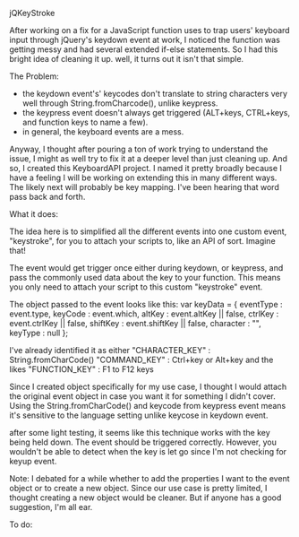 jQKeyStroke

After working on a fix for a JavaScript function uses to trap users' keyboard input through jQuery's keydown event at work, I noticed the function was getting messy and had several extended if-else statements. So I had this bright idea of cleaning it up. well, it turns out it isn't that simple. 

The Problem:
- the keydown event's' keycodes don't translate to string characters very well through String.fromCharcode(), unlike keypress. 
- the keypress event doesn't always get triggered (ALT+keys, CTRL+keys, and function keys to name a few). 
- in general, the keyboard events are a mess.

Anyway, I thought after pouring a ton of work trying to understand the issue, I might as well try to fix it at a deeper level than just cleaning up. And so, I created this KeyboardAPI project. I named it pretty broadly because I have a feeling I will be working on extending this in many different ways. The likely next will probably be key mapping. I've been hearing that word pass back and forth.


What it does:

The idea here is to simplified all the different events into one custom event, "keystroke",  for you to attach your scripts to, like an API of sort. Imagine that! 

The event would get trigger once either during keydown, or keypress, and pass the commonly used data about the key to your function. This means you only need to attach your script to this custom "keystroke" event.

The object passed to the event looks like this:
	var keyData = {
		eventType	: event.type,
		keyCode		: event.which,
		altKey		: event.altKey || false,
		ctrlKey		: event.ctrlKey || false,
		shiftKey	: event.shiftKey || false,
		character	: "",
		keyType		: null
	};

I've already identified it as either 
	"CHARACTER_KEY" : String.fromCharCode()
	"COMMAND_KEY" 	: Ctrl+key or Alt+key and the likes
	"FUNCTION_KEY" 	: F1 to F12 keys

Since I created object specifically for my use case, I thought I would attach the original event object in case you want it for something I didn't cover. Using the String.fromCharCode() and keycode from keypress event means it's sensitive to the language setting unlike keycose in keydown event.

after some light testing, it seems like this technique works with the key being held down. The event should be triggered correctly. However, you wouldn't be able to detect when the key is let go since I'm not checking for keyup event.

Note: I debated for a while whether to add the properties I want to the event object or to create a new object. Since our use case is pretty limited, I thought creating a new object would be cleaner. But if anyone has a good suggestion, I'm all ear.

To do: